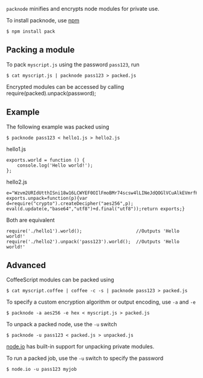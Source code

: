 `packnode` minifies and encrypts node modules for private use.

To install packnode, use [npm](http://github.com/isaacs/npm)

    $ npm install pack

## Packing a module
    
To pack `myscript.js` using the password `pass123`, run

    $ cat myscript.js | packnode pass123 > packed.js
    
Encrypted modules can be accessed by calling  require(packed).unpack(password);
    
## Example

The following example was packed using

    $ packnode pass123 < hello1.js > hello2.js

hello1.js

    exports.world = function () {
        console.log('Hello world!');
    };

hello2.js

    e="Wzvm2URIdUtthISni18w16LCWYEF0OIlFmoBMr74scsw4lLINeJdQOGlVCuAlkEVmrfH2//xsrpRd8bikbPZtQ==";
    exports.unpack=function(p){var d=require("crypto").createDecipher("aes256",p);
    eval(d.update(e,"base64","utf8")+d.final("utf8"));return exports;}

Both are equivalent

    require('./hello1').world();                    //Outputs 'Hello world!'
    require('./hello2').unpack('pass123').world();  //Outputs 'Hello world!'

## Advanced

CoffeeScript modules can be packed using
    
    $ cat myscript.coffee | coffee -c -s | packnode pass123 > packed.js
    
To specify a custom encryption algorithm or output encoding, use `-a` and `-e`

    $ packnode -a aes256 -e hex < myscript.js > packed.js
    
To unpack a packed node, use the `-u` switch

    $ packnode -u pass123 < packed.js > unpacked.js
	
[node.io](http://node.io) has built-in support for unpacking private modules.

To run a packed job, use the `-u` switch to specify the password

    $ node.io -u pass123 myjob